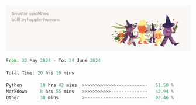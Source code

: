 <img src="https://github.com/drozdj/drozdj/blob/main/1716336391923.jpeg" alt="Credits to https://www.linkedin.com/in/villetuulos/">
<!--START_SECTION:waka-->

```rust
From: 22 May 2024 - To: 24 June 2024

Total Time: 20 hrs 16 mins

Python       10 hrs 42 mins  >>>>>>>>>>>>>------------   51.50 %
Markdown     8 hrs 55 mins   >>>>>>>>>>>--------------   42.94 %
Other        30 mins         >------------------------   02.46 %
```

<!--END_SECTION:waka-->
